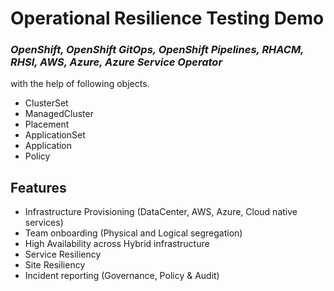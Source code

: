 # Operational Resilience Testing Demo
### _OpenShift, OpenShift GitOps, OpenShift Pipelines, RHACM, RHSI, AWS, Azure, Azure Service Operator_

with the help of following objects.
- ClusterSet
- ManagedCluster
- Placement
- ApplicationSet
- Application
- Policy

## Features

- Infrastructure Provisioning  (DataCenter, AWS, Azure, Cloud native services)
- Team onboarding (Physical and Logical segregation)
- High Availability across Hybrid infrastructure
- Service Resiliency
- Site Resiliency 
- Incident reporting (Governance, Policy & Audit)

